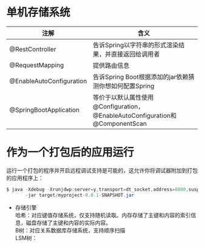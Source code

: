 # 单机存储系统

注解 | 含义 |
--- | --- |
@RestController | 告诉Spring以字符串的形式渲染结果，并直接返回给调用者 |
@RequestMapping | 提供路由信息
@EnableAutoConfiguration | 告诉Spring Boot根据添加的jar依赖猜测你想如何配置Spring
@SpringBootApplication | 等价于以默认属性使用@Configuration，@EnableAutoConfiguration和@ComponentScan


# 作为一个打包后的应用运行
运行一个打包的程序并开启远程调试支持是可能的，这允许你将调试器附加到打包的应用程序上：

```java
$ java -Xdebug -Xrunjdwp:server=y,transport=dt_socket,address=8000,suspend=n \
       -jar target/myproject-0.0.1-SNAPSHOT.jar
```

- 存储引擎  
哈希：对应键值存储系统，仅支持随机读取。内存存储了主键和内容的索引信息，磁盘存储了主键和内容的实际内容。  
B树：对应关系数据库存储系统，支持顺序扫描  
LSM树：